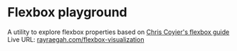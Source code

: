 # Flexbox playground
A utility to explore flexbox properties based on [Chris Coyier's flexbox guide](https://css-tricks.com/snippets/css/a-guide-to-flexbox/)
Live URL: [rayraegah.com/flexbox-visualization](https://rayraegah.github.io/flexbox-visualization)
